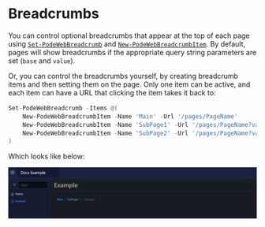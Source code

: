 # Breadcrumbs

You can control optional breadcrumbs that appear at the top of each page using [`Set-PodeWebBreadcrumb`](../../../Functions/Layouts/Set-PodeWebBreadcrumb) and [`New-PodeWebBreadcrumbItem`](../../../Functions/Layouts/New-PodeWebBreadcrumbItem). By default, pages will show breadcrumbs if the appropriate query string parameters are set (`base` and `value`).

Or, you can control the breadcrumbs yourself, by creating breadcrumb items and then setting them on the page. Only one item can be active, and each item can have a URL that clicking the item takes it back to:

```powershell
Set-PodeWebBreadcrumb -Items @(
    New-PodeWebBreadcrumbItem -Name 'Main' -Url '/pages/PageName'
    New-PodeWebBreadcrumbItem -Name 'SubPage1' -Url '/pages/PageName?value=stuff1'
    New-PodeWebBreadcrumbItem -Name 'SubPage2' -Url '/pages/PageName?value=stuff2' -Active
)
```

Which looks like below:

![breadcrumbs](../../../images/breadcrumbs.png)
